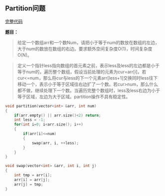 ## Partition问题
[完整代码](https://github.com/ludandandan/Programmer-interview-guide/blob/master/Chapter00_BasicVideo/partition.cpp)

**题目：**

> 给定一个数组arr和一个数Num，请把小于等于num的数放在数组的左边，大于num的数放在数组的右边。要求额外空间复杂度O(1)，时间复杂度O(N)。

> 定义一个指针less指向数组的首元素之前，表示less及less的左边都是小于等于num的，遍历整个数组，假设当前处理的元素为cur=arr[i]，若cur<=num，那么将cur与less的下一个元素arr[less+1]交换同时less往下移动一个，表示小于等于区域往右边扩了一个数。若cur>num，那么什么都不做，继续处理下一个数。当遍历完整个数组时，less及less右边为小于等于区域，左边为大于区域。partition操作不具有稳定性。

```c++
void partition(vector<int> &arr, int num)
{
    if(arr.empty() || arr.size()<2) return;
    int less = -1;
    for(int i=0; i<arr.size(); i++)
    {
        if(arr[i]<=num)
        {
            swap(arr, i, ++less);
        }
    }
}

void swap(vector<int> &arr, int i, int j)
{
    int tmp = arr[i];
    arr[i] = arr[j];
    arr[j] = tmp;
}
```